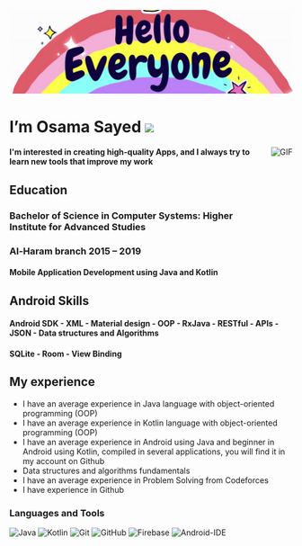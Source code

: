 <p>
  <img src="https://raw.githubusercontent.com/Vivekagent47/Vivekagent47/master/hello.svg">
</p>

# I’m Osama Sayed  <img width="30px" src="https://media.tenor.com/images/3b388fe03da271d2674faf85eb7c3fcd/tenor.gif" />

<img align="right" alt="GIF" height="160px" src="https://media.giphy.com/media/du3J3cXyzhj75IOgvA/giphy.gif" />
 
#### I'm interested in creating high-quality Apps, and I always try to learn new tools that improve my work <br>
## Education
### Bachelor of Science in Computer Systems: Higher Institute for Advanced Studies 
### Al-Haram branch 2015 – 2019 <br>
#### Mobile Application Development using Java and Kotlin <br>

## Android Skills 
#### Android SDK - XML - Material design - OOP - RxJava - RESTful - APIs - JSON - 	Data structures and Algorithms
#### SQLite -	Room - View Binding

## My experience 
- I have an average experience in Java language with object-oriented programming (OOP)
- I have an average experience in Kotlin language with object-oriented programming (OOP)
- I have an average experience in Android using Java and beginner in Android using Kotlin, compiled in several applications, you will find it in my account on Github
- Data structures and algorithms fundamentals
- I have an average experience in Problem Solving from Codeforces
- I have experience in Github


  
### Languages and Tools
![Java](http://img.shields.io/badge/-Java-5B4638?style=flat-square&logo=java&logoColor=ffffff)
![Kotlin](https://img.shields.io/badge/-Kotlin-5F73D9?style=flat-square&logo=Kotlin&logoColor=ffffff)
![Git](https://img.shields.io/badge/-Git-%23F05032?style=flat-square&logo=git&logoColor=%23ffffff)
![GitHub](https://img.shields.io/badge/-GitHub-181717?style=flat-square&logo=github)
![Firebase](https://img.shields.io/badge/-Firebase-FFCA28?style=flat-square&logo=firebase&logoColor=ffffff)
![Android-IDE](http://img.shields.io/badge/-Android-30D780?style=flat-square&logo=android&logoColor=ffffff)


